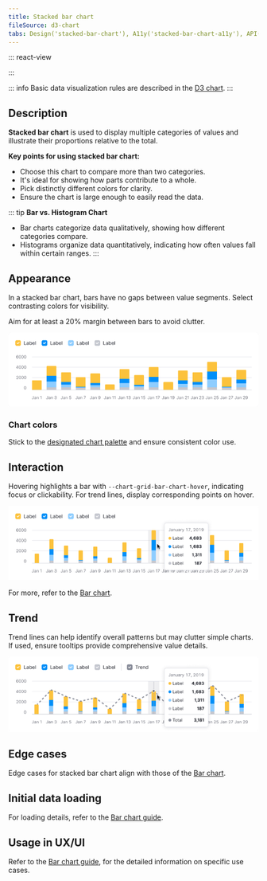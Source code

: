 ```yaml
---
title: Stacked bar chart
fileSource: d3-chart
tabs: Design('stacked-bar-chart'), A11y('stacked-bar-chart-a11y'), API('stacked-bar-chart-api'), Examples('stacked-bar-chart-d3-code'), Changelog('d3-chart-changelog')
---
```


::: react-view

<script lang="tsx">
import React from 'react';
import PlaygroundGeneration from '@components/PlaygroundGeneration';
import { chartPlayground } from '@components/ChartPlayground';
import { Chart, BarChartProps } from '@semcore/d3-chart';

const data = [...Array(5).keys()].map((d, i) => ({
  x: i,
  Category1: Math.random() * 10,
  Category2: Math.random() * 10,
  Category3: Math.random() * 10,
}));

const App = PlaygroundGeneration((preview) => {
  const { select, radio, label, bool } = preview('Chart.Bar');

  const {
    direction,
    alignItems,
    showXAxis,
    showYAxis,
    showTooltip,
    showTotalInTooltip,
    showLegend,
    legendProps,
    patterns,
  } = chartPlayground({ select, radio, label, bool }, { showTotalInTooltip: true });

  const chartProps: BarChartProps = {
    data,
    groupKey: 'x',
    plotWidth: 300,
    plotHeight: 300,
    showTotalInTooltip,
    direction,
    showTooltip,
    showXAxis,
    showYAxis,
    alignItems,
    patterns,
  };

  if (showLegend) {
    chartProps.legendProps = legendProps;
  } else {
    chartProps.showLegend = false;
  }

  return <Chart.Bar {...chartProps} type={'stack'} />;
}, {filterProps: ['data']});
</script>

:::

::: info
Basic data visualization rules are described in the [D3 chart](/data-display/d3-chart/d3-chart).
:::

## Description

**Stacked bar chart** is used to display multiple categories of values and illustrate their proportions relative to the total.

**Key points for using stacked bar chart:**

- Choose this chart to compare more than two categories.
- It's ideal for showing how parts contribute to a whole.
- Pick distinctly different colors for clarity.
- Ensure the chart is large enough to easily read the data.

::: tip
**Bar vs. Histogram Chart**

- Bar charts categorize data qualitatively, showing how different categories compare.
- Histograms organize data quantitatively, indicating how often values fall within certain ranges.
:::

## Appearance

In a stacked bar chart, bars have no gaps between value segments. Select contrasting colors for visibility.

Aim for at least a 20% margin between bars to avoid clutter.

![stacked bar chart](static/stacked-bar-chart.png)

### Chart colors

Stick to the [designated chart palette](/data-display/color-palette/color-palette) and ensure consistent color use.

## Interaction

Hovering highlights a bar with `--chart-grid-bar-chart-hover`, indicating focus or clickability. For trend lines, display corresponding points on hover.

![stacked bar chart](static/stacked-bar-chart-hover.png)

For more, refer to the [Bar chart](../bar-chart/bar-chart#interaction).

## Trend

Trend lines can help identify overall patterns but may clutter simple charts. If used, ensure tooltips provide comprehensive value details.

![stacked bar chart](static/stacked-bar-chart-trend.png)

## Edge cases

Edge cases for stacked bar chart align with those of the [Bar chart](/data-display/bar-chart/bar-chart#edge-cases).

## Initial data loading

For loading details, refer to the [Bar chart guide](/data-display/bar-chart/bar-chart#initial-data-loading).

## Usage in UX/UI

Refer to the [Bar chart guide](/data-display/bar-chart/bar-chart#usage-in-ux-ui), for the detailed information on specific use cases.
